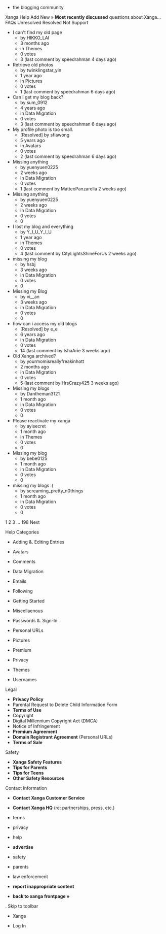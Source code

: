 *   the blogging community

Xanga Help Add New » **Most recently discussed** questions about Xanga… FAQs Unresolved Resolved Not Support

*   I can't find my old page
    *   by HIKKO\_LAI
    *   3 months ago
    *   in Themes
    *   0 votes
    *   3 (last comment by speedrahman 4 days ago)
*   Retrieve old photos
    *   by twinklingstar\_yin
    *   1 year ago
    *   in Pictures
    *   0 votes
    *   1 (last comment by speedrahman 6 days ago)
*   Can I get my blog back?
    *   by sum\_0912
    *   4 years ago
    *   in Data Migration
    *   0 votes
    *   3 (last comment by speedrahman 6 days ago)
*   My profile photo is too small.
    *   \[Resolved\] by sfiawong
    *   5 years ago
    *   in Avatars
    *   0 votes
    *   2 (last comment by speedrahman 6 days ago)
*   Missing anything
    *   by yuenyuen0225
    *   2 weeks ago
    *   in Data Migration
    *   0 votes
    *   1 (last comment by MatteoPanzarella 2 weeks ago)
*   Missing anything
    *   by yuenyuen0225
    *   2 weeks ago
    *   in Data Migration
    *   0 votes
    *   0
*   I lost my blog and everything
    *   by Y\_I\_U\_Y\_I\_U
    *   1 year ago
    *   in Themes
    *   0 votes
    *   4 (last comment by CityLightsShineForUs 2 weeks ago)
*   missing my blog
    *   by hsbj
    *   3 weeks ago
    *   in Data Migration
    *   0 votes
    *   0
*   Missing my Blog
    *   by vi\_\_an
    *   3 weeks ago
    *   in Data Migration
    *   0 votes
    *   0
*   how can i access my old blogs
    *   \[Resolved\] by e\_e
    *   6 years ago
    *   in Data Migration
    *   0 votes
    *   14 (last comment by IshaArie 3 weeks ago)
*   Old Xanga archived?
    *   by yourmomisreallyfreakinhott
    *   2 months ago
    *   in Data Migration
    *   0 votes
    *   5 (last comment by HrsCrazy425 3 weeks ago)
*   Missing my blogs
    *   by Dantheman3121
    *   1 month ago
    *   in Data Migration
    *   0 votes
    *   0
*   Please reactivate my xanga
    *   by ayisecret
    *   1 month ago
    *   in Themes
    *   0 votes
    *   0
*   Missing my blog
    *   by bebe0125
    *   1 month ago
    *   in Data Migration
    *   0 votes
    *   0
*   missing my blogs :(
    *   by screaming\_pretty\_n0things
    *   1 month ago
    *   in Data Migration
    *   0 votes
    *   0

1 2 3 ... 198 Next

Help Categories

*   Adding &. Editing Entries
*   Avatars
*   Comments
*   Data Migration
*   Emails
*   Following
*   Getting Started
*   Miscellaenous

*   Passwords &. Sign-In
*   Personal URLs
*   Pictures
*   Premium
*   Privacy
*   Themes
*   Usernames

Legal

*   **Privacy Policy**
*   Parental Request to Delete Child Information Form
*   **Terms of Use**
*   Copyright
*   Digital Millennium Copyright Act (DMCA)
*   Notice of Infringement
*   **Premium Agreement**
*   **Domain Registrant Agreement** (Personal URLs)
*   **Terms of Sale**

Safety

*   **Xanga Safety Features**
*   **Tips for Parents**
*   **Tips for Teens**
*   **Other Safety Resources**

Contact Information

*   **Contact Xanga Customer Service**
*   **Contact Xanga HQ** (re: partnerships, press, etc.)

*   terms
*   privacy
*   help
*   **advertise**

*   safety
*   parents
*   law enforcement
*   **report inappropriate content**

*   **back to xanga frontpage »**

<img src="http://pixel.quantserve.com/pixel/p-87h-iNOVooym2.gif" style="display: none" height="1" width="1" alt="Quantcast"/>. Skip to toolbar

*   Xanga

*   Log In